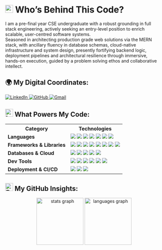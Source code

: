 <!--- ------------------------------------------------------------------------------------------------------------------------------------------------------ -->
<!--- -- Custom Designed Banner ---------------------------------------------------------------------------------------------------------------------------- -->
<!--- ------------------------------------------------------------------------------------------------------------------------------------------------------ -->
<!--
<div align="center">
  <img src="https://github.com/user-attachments/assets/bbaee8ef-6913-4ad1-844d-f26686bbdbaf" alt="github header" />
</div>
-->

<!--- ------------------------------------------------------------------------------------------------------------------------------------------------------ -->
<!--- -- Who’s Behind This Code? ------------------------------------------------------------------------------------------------------------------------------------------ -->
<!--- ------------------------------------------------------------------------------------------------------------------------------------------------------ -->

# <img src="https://raw.githubusercontent.com/Tarikul-Islam-Anik/Telegram-Animated-Emojis/main/Symbols/Dizzy.webp" alt="Dizzy" width="25" height="25" /> Who’s Behind This Code?

I am a pre-final year CSE undergraduate with a robust grounding in full stack engineering, actively seeking an entry-level position to enrich scalable, user-centred software systems.  
Seasoned in architecting production grade web solutions via the MERN stack, with ancillary fluency in database schemas, cloud-native infrastructure and system design, presently fortifying backend logic, deployment pipelines and architectural resilience through immersive, hands-on execution, guided by a problem solving ethos and collaborative intellect.

<!--- ------------------------------------------------------------------------------------------------------------------------------------------------------ -->
<!--- -- Socials ------------------------------------------------------------------------------------------------------------------------------------------- -->
<!--- ------------------------------------------------------------------------------------------------------------------------------------------------------ -->

## 🌍 My Digital Coordinates:

<p align="left">
  <a href="https://www.linkedin.com/in/arjunbir-singh/" target="_blank">
    <img src="https://img.shields.io/badge/LinkedIn-blue?style=for-the-badge&logo=linkedin&logoColor=white" alt="LinkedIn" />
  </a>
  <a href="https://github.com/Arjun140205" target="_blank">
    <img src="https://img.shields.io/badge/GitHub-000000?style=for-the-badge&logo=github&logoColor=white" alt="GitHub" />
  </a>
  <a href="mailto:arjunbirsingh1699@gmail.com" target="_blank">
    <img src="https://img.shields.io/badge/Gmail-D14836?style=for-the-badge&logo=gmail&logoColor=white" alt="Gmail" />
  </a>
</p>
<!--- ------------------------------------------------------------------------------------------------------------------------------------------------------ -->
<!--- -- Skills Section ------------------------------------------------------------------------------------------------------------------------------------ -->
<!--- ------------------------------------------------------------------------------------------------------------------------------------------------------ -->

## <img src="https://raw.githubusercontent.com/Tarikul-Islam-Anik/Telegram-Animated-Emojis/main/Objects/Laptop.webp" alt="Laptop" width="25" height="25" /> What Powers My Code:

<table>
  <tr>
    <th>Category</th>
    <th>Technologies</th>
  </tr>

  <tr>
    <td><b>Languages</b></td>
    <td>
      <img src="https://skillicons.dev/icons?i=javascript" />
      <img src="https://skillicons.dev/icons?i=cpp" />
      <img src="https://skillicons.dev/icons?i=python" />
      <img src="https://skillicons.dev/icons?i=java" />
      <img src="https://skillicons.dev/icons?i=html" />
      <img src="https://skillicons.dev/icons?i=css" />
      <img src="https://skillicons.dev/icons?i=bash" />
    </td>
  </tr>

  <tr>
    <td><b>Frameworks & Libraries</b></td>
    <td>
      <img src="https://skillicons.dev/icons?i=react" />
      <img src="https://skillicons.dev/icons?i=nodejs" />
      <img src="https://skillicons.dev/icons?i=express" />
      <img src="https://skillicons.dev/icons?i=redux" />
      <img src="https://skillicons.dev/icons?i=tailwind" />
      <img src="https://skillicons.dev/icons?i=bootstrap" />
      <img src="https://skillicons.dev/icons?i=sass" />
      <img src="https://skillicons.dev/icons?i=vite" />
    </td>
  </tr>

  <tr>
    <td><b>Databases & Cloud</b></td>
    <td>
      <img src="https://skillicons.dev/icons?i=mongodb" />
      <img src="https://skillicons.dev/icons?i=mysql" />
      <img src="https://skillicons.dev/icons?i=postgres" />
      <img src="https://skillicons.dev/icons?i=firebase" />
      <img src="https://skillicons.dev/icons?i=aws" />
    </td>
  </tr>

  <tr>
    <td><b>Dev Tools</b></td>
    <td>
      <img src="https://skillicons.dev/icons?i=git" />
      <img src="https://skillicons.dev/icons?i=github" />
      <img src="https://skillicons.dev/icons?i=npm" />
      <img src="https://skillicons.dev/icons?i=yarn" />
      <img src="https://skillicons.dev/icons?i=vscode" />
      <img src="https://skillicons.dev/icons?i=chrome" />
    </td>
  </tr>

  <tr>
    <td><b>Deployment & CI/CD</b></td>
    <td>
      <img src="https://skillicons.dev/icons?i=vercel" />
      <img src="https://skillicons.dev/icons?i=netlify" />
      <img src="https://skillicons.dev/icons?i=githubactions" />
  </tr>
</table>

<!--- ------------------------------------------------------------------------------------------------------------------------------------------------------ -->
<!--- -- Metrics ------------------------------------------------------------------------------------------------------------------------------------------- -->
<!--- ------------------------------------------------------------------------------------------------------------------------------------------------------ -->

<h2>
  <img src="https://raw.githubusercontent.com/Tarikul-Islam-Anik/Telegram-Animated-Emojis/main/Objects/Bar%20Chart.webp" alt="Bar Chart" width="25" height="25" />  
  My GitHub Insights:
</h2>

<div align="center">
  <img src="https://github-readme-stats.vercel.app/api?username=Arjun140205&hide_title=false&hide_rank=false&show_icons=true&include_all_commits=true&count_private=true&theme=dark&hide_border=true" height="150" alt="stats graph" />
  <img src="https://github-readme-stats.vercel.app/api/top-langs?username=Arjun140205&layout=compact&langs_count=6&theme=dark&hide_border=true" height="150" alt="languages graph" />
</div>

<!--- ------------------------------------------------------------------------------------------------------------------------------------------------------ -->
<!--- -- Thanks & Dev Quote -------------------------------------------------------------------------------------------------------------------------------- -->
<!--- ------------------------------------------------------------------------------------------------------------------------------------------------------ -->
